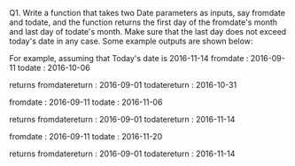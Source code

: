 Q1. Write a function that takes two Date parameters as inputs, say fromdate and todate, and the function returns the first day of the fromdate's month and last day of todate's month. 
Make sure that the last day does not exceed today's date in any case. Some example outputs are shown below:

For example, assuming that Today's date is 2016-11-14 
fromdate : 2016-09-11 
todate : 2016-10-06

returns 
fromdatereturn : 2016-09-01 
todatereturn : 2016-10-31

fromdate : 2016-09-11 
todate : 2016-11-06

returns 
fromdatereturn : 2016-09-01 
todatereturn : 2016-11-14

fromdate : 2016-09-11 
todate : 2016-11-20

returns 
fromdatereturn : 2016-09-01 
todatereturn : 2016-11-14